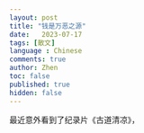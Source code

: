 ```yaml
---
layout: post
title: "钱是万恶之源"
date:   2023-07-17
tags: [散文]
language : Chinese
comments: true
author: Zhen
toc: false
published: true
hidden: false
---
```

最近意外看到了纪录片《古道清凉》，
<!--stackedit_data:
eyJoaXN0b3J5IjpbLTEyNzgyMzk5N119
-->